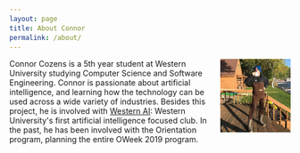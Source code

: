 ```yaml
---
layout: page
title: About Connor
permalink: /about/
---
```


<img style="height:25%; width:25%; float:right; margin-left: 10px" src="/images/connor.jpeg" alt="Connor Cozens">

Connor Cozens is a 5th year student at Western University studying Computer Science and Software Engineering. Connor is passionate about artificial intelligence, and learning how the technology can be used across a wide variety of industries. Besides this project, he is involved with <a href="https://www.westernuai.com" target="_top">Western AI</a>\: Western University's first artificial intelligence focused club. In the past, he has been involved with the Orientation program, planning the entire OWeek 2019 program.
